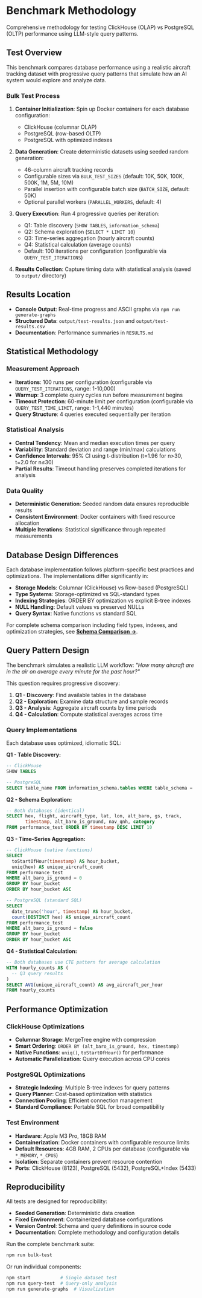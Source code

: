 # Benchmark Methodology

Comprehensive methodology for testing ClickHouse (OLAP) vs PostgreSQL (OLTP) performance using LLM-style query patterns.

## Test Overview

This benchmark compares database performance using a realistic aircraft tracking dataset with progressive query patterns that simulate how an AI system would explore and analyze data.

### Bulk Test Process

1. **Container Initialization**: Spin up Docker containers for each database configuration:
   - ClickHouse (columnar OLAP)
   - PostgreSQL (row-based OLTP) 
   - PostgreSQL with optimized indexes

2. **Data Generation**: Create deterministic datasets using seeded random generation:
   - 46-column aircraft tracking records
   - Configurable sizes via `BULK_TEST_SIZES` (default: 10K, 50K, 100K, 500K, 1M, 5M, 10M)
   - Parallel insertion with configurable batch size (`BATCH_SIZE`, default: 50K)
   - Optional parallel workers (`PARALLEL_WORKERS`, default: 4)

3. **Query Execution**: Run 4 progressive queries per iteration:
   - Q1: Table discovery (`SHOW TABLES`, `information_schema`)
   - Q2: Schema exploration (`SELECT * LIMIT 10`)
   - Q3: Time-series aggregation (hourly aircraft counts)
   - Q4: Statistical calculation (average counts)
   - Default: 100 iterations per configuration (configurable via `QUERY_TEST_ITERATIONS`)

4. **Results Collection**: Capture timing data with statistical analysis (saved to `output/` directory)

## Results Location

- **Console Output**: Real-time progress and ASCII graphs via `npm run generate-graphs`
- **Structured Data**: `output/test-results.json` and `output/test-results.csv`
- **Documentation**: Performance summaries in `RESULTS.md`

## Statistical Methodology

### Measurement Approach
- **Iterations**: 100 runs per configuration (configurable via `QUERY_TEST_ITERATIONS`, range: 1-10,000)
- **Warmup**: 3 complete query cycles run before measurement begins
- **Timeout Protection**: 60-minute limit per configuration (configurable via `QUERY_TEST_TIME_LIMIT`, range: 1-1,440 minutes)
- **Query Structure**: 4 queries executed sequentially per iteration

### Statistical Analysis
- **Central Tendency**: Mean and median execution times per query
- **Variability**: Standard deviation and range (min/max) calculations
- **Confidence Intervals**: 95% CI using t-distribution (t=1.96 for n>30, t=2.0 for n≤30)
- **Partial Results**: Timeout handling preserves completed iterations for analysis

### Data Quality
- **Deterministic Generation**: Seeded random data ensures reproducible results
- **Consistent Environment**: Docker containers with fixed resource allocation
- **Multiple Iterations**: Statistical significance through repeated measurements

## Database Design Differences

Each database implementation follows platform-specific best practices and optimizations. The implementations differ significantly in:

- **Storage Models**: Columnar (ClickHouse) vs Row-based (PostgreSQL)
- **Type Systems**: Storage-optimized vs SQL-standard types
- **Indexing Strategies**: ORDER BY optimization vs explicit B-tree indexes
- **NULL Handling**: Default values vs preserved NULLs
- **Query Syntax**: Native functions vs standard SQL

For complete schema comparison including field types, indexes, and optimization strategies, see **[Schema Comparison →](SCHEMA_COMPARISON.md)**.

## Query Pattern Design

The benchmark simulates a realistic LLM workflow: *"How many aircraft are in the air on average every minute for the past hour?"*

This question requires progressive discovery:

1. **Q1 - Discovery**: Find available tables in the database
2. **Q2 - Exploration**: Examine data structure and sample records  
3. **Q3 - Analysis**: Aggregate aircraft counts by time periods
4. **Q4 - Calculation**: Compute statistical averages across time

### Query Implementations

Each database uses optimized, idiomatic SQL:

**Q1 - Table Discovery:**
```sql
-- ClickHouse
SHOW TABLES

-- PostgreSQL  
SELECT table_name FROM information_schema.tables WHERE table_schema = 'public'
```

**Q2 - Schema Exploration:**
```sql
-- Both databases (identical)
SELECT hex, flight, aircraft_type, lat, lon, alt_baro, gs, track,
       timestamp, alt_baro_is_ground, nav_qnh, category
FROM performance_test ORDER BY timestamp DESC LIMIT 10
```

**Q3 - Time-Series Aggregation:**
```sql
-- ClickHouse (native functions)
SELECT
  toStartOfHour(timestamp) AS hour_bucket,
  uniq(hex) AS unique_aircraft_count
FROM performance_test
WHERE alt_baro_is_ground = 0
GROUP BY hour_bucket
ORDER BY hour_bucket ASC

-- PostgreSQL (standard SQL)
SELECT
  date_trunc('hour', timestamp) AS hour_bucket,
  count(DISTINCT hex) AS unique_aircraft_count
FROM performance_test
WHERE alt_baro_is_ground = false
GROUP BY hour_bucket
ORDER BY hour_bucket ASC
```

**Q4 - Statistical Calculation:**
```sql
-- Both databases use CTE pattern for average calculation
WITH hourly_counts AS (
  -- Q3 query results
)
SELECT AVG(unique_aircraft_count) AS avg_aircraft_per_hour
FROM hourly_counts
```

## Performance Optimization

### ClickHouse Optimizations
- **Columnar Storage**: MergeTree engine with compression
- **Smart Ordering**: `ORDER BY (alt_baro_is_ground, hex, timestamp)`
- **Native Functions**: `uniq()`, `toStartOfHour()` for performance
- **Automatic Parallelization**: Query execution across CPU cores

### PostgreSQL Optimizations
- **Strategic Indexing**: Multiple B-tree indexes for query patterns
- **Query Planner**: Cost-based optimization with statistics
- **Connection Pooling**: Efficient connection management
- **Standard Compliance**: Portable SQL for broad compatibility

### Test Environment
- **Hardware**: Apple M3 Pro, 18GB RAM
- **Containerization**: Docker containers with configurable resource limits
- **Default Resources**: 4GB RAM, 2 CPUs per database (configurable via `*_MEMORY`, `*_CPUS`)
- **Isolation**: Separate containers prevent resource contention
- **Ports**: ClickHouse (8123), PostgreSQL (5432), PostgreSQL+Index (5433)

## Reproducibility

All tests are designed for reproducibility:

- **Seeded Generation**: Deterministic data creation
- **Fixed Environment**: Containerized database configurations  
- **Version Control**: Schema and query definitions in source code
- **Documentation**: Complete methodology and configuration details

Run the complete benchmark suite:
```bash
npm run bulk-test
```

Or run individual components:
```bash
npm start           # Single dataset test
npm run query-test  # Query-only analysis
npm run generate-graphs  # Visualization
```